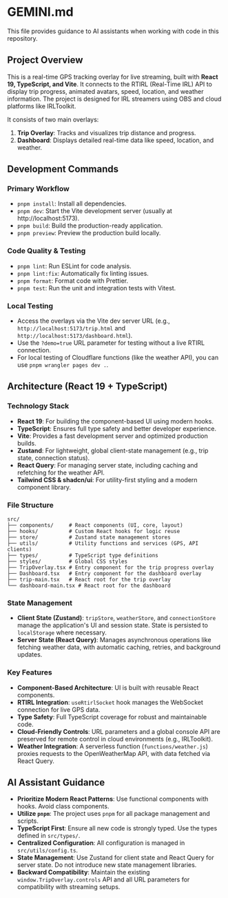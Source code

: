# GEMINI.md

This file provides guidance to AI assistants when working with code in this repository.

## Project Overview

This is a real-time GPS tracking overlay for live streaming, built with **React 19, TypeScript, and Vite**. It connects to the RTIRL (Real-Time IRL) API to display trip progress, animated avatars, speed, location, and weather information. The project is designed for IRL streamers using OBS and cloud platforms like IRLToolkit.

It consists of two main overlays:
1.  **Trip Overlay**: Tracks and visualizes trip distance and progress.
2.  **Dashboard**: Displays detailed real-time data like speed, location, and weather.

## Development Commands

### Primary Workflow
- `pnpm install`: Install all dependencies.
- `pnpm dev`: Start the Vite development server (usually at http://localhost:5173).
- `pnpm build`: Build the production-ready application.
- `pnpm preview`: Preview the production build locally.

### Code Quality & Testing
- `pnpm lint`: Run ESLint for code analysis.
- `pnpm lint:fix`: Automatically fix linting issues.
- `pnpm format`: Format code with Prettier.
- `pnpm test`: Run the unit and integration tests with Vitest.

### Local Testing
- Access the overlays via the Vite dev server URL (e.g., `http://localhost:5173/trip.html` and `http://localhost:5173/dashboard.html`).
- Use the `?demo=true` URL parameter for testing without a live RTIRL connection.
- For local testing of Cloudflare functions (like the weather API), you can use `pnpm wrangler pages dev .`.

## Architecture (React 19 + TypeScript)

### Technology Stack
- **React 19**: For building the component-based UI using modern hooks.
- **TypeScript**: Ensures full type safety and better developer experience.
- **Vite**: Provides a fast development server and optimized production builds.
- **Zustand**: For lightweight, global client-state management (e.g., trip state, connection status).
- **React Query**: For managing server state, including caching and refetching for the weather API.
- **Tailwind CSS & shadcn/ui**: For utility-first styling and a modern component library.

### File Structure
```
src/
├── components/     # React components (UI, core, layout)
├── hooks/          # Custom React hooks for logic reuse
├── store/          # Zustand state management stores
├── utils/          # Utility functions and services (GPS, API clients)
├── types/          # TypeScript type definitions
├── styles/         # Global CSS styles
├── TripOverlay.tsx # Entry component for the trip progress overlay
├── Dashboard.tsx   # Entry component for the dashboard overlay
├── trip-main.tsx   # React root for the trip overlay
└── dashboard-main.tsx # React root for the dashboard
```

### State Management
- **Client State (Zustand)**: `tripStore`, `weatherStore`, and `connectionStore` manage the application's UI and session state. State is persisted to `localStorage` where necessary.
- **Server State (React Query)**: Manages asynchronous operations like fetching weather data, with automatic caching, retries, and background updates.

### Key Features
- **Component-Based Architecture**: UI is built with reusable React components.
- **RTIRL Integration**: `useRtirlSocket` hook manages the WebSocket connection for live GPS data.
- **Type Safety**: Full TypeScript coverage for robust and maintainable code.
- **Cloud-Friendly Controls**: URL parameters and a global console API are preserved for remote control in cloud environments (e.g., IRLToolkit).
- **Weather Integration**: A serverless function (`functions/weather.js`) proxies requests to the OpenWeatherMap API, with data fetched via React Query.

## AI Assistant Guidance

- **Prioritize Modern React Patterns**: Use functional components with hooks. Avoid class components.
- **Utilize `pnpm`**: The project uses `pnpm` for all package management and scripts.
- **TypeScript First**: Ensure all new code is strongly typed. Use the types defined in `src/types/`.
- **Centralized Configuration**: All configuration is managed in `src/utils/config.ts`.
- **State Management**: Use Zustand for client state and React Query for server state. Do not introduce new state management libraries.
- **Backward Compatibility**: Maintain the existing `window.TripOverlay.controls` API and all URL parameters for compatibility with streaming setups.
